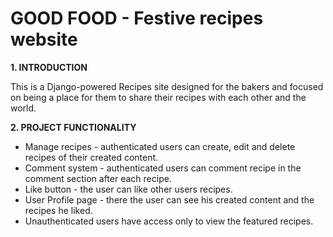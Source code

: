 # GOOD FOOD - Festive recipes website


**1. INTRODUCTION**

This is a Django-powered Recipes site designed for the bakers and focused on being a place for them to share their recipes with each other and the world.


**2. PROJECT FUNCTIONALITY**
* Manage recipes - authenticated users can create, edit and delete recipes of their created content.
* Comment system - authenticated users can comment recipe in the comment section after each recipe.
* Like button - the user can like other users recipes.
* User Profile page - there the user can see his created content and the recipes he liked.
* Unauthenticated users have access only to view the featured recipes.
